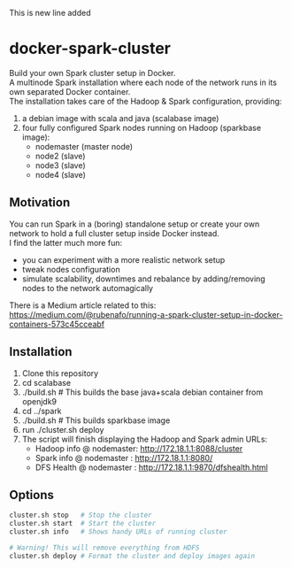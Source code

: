 This is new line added

# docker-spark-cluster
Build your own Spark cluster setup in Docker.      
A multinode Spark installation where each node of the network runs in its own separated Docker container.   
The installation takes care of the Hadoop & Spark configuration, providing:
1) a debian image with scala and java (scalabase image)
2) four fully configured Spark nodes running on Hadoop (sparkbase image):
    * nodemaster (master node)
    * node2      (slave)
    * node3      (slave)
    * node4      (slave)

## Motivation
You can run Spark in a (boring) standalone setup or create your own network to hold a full cluster setup inside Docker instead.   
I find the latter much more fun:
* you can experiment with a more realistic network setup
* tweak nodes configuration
* simulate scalability, downtimes and rebalance by adding/removing nodes to the network automagically   

There is a Medium article related to this: https://medium.com/@rubenafo/running-a-spark-cluster-setup-in-docker-containers-573c45cceabf

## Installation
1) Clone this repository
2) cd scalabase
3) ./build.sh    # This builds the base java+scala debian container from openjdk9
4) cd ../spark
5) ./build.sh    # This builds sparkbase image
6) run ./cluster.sh deploy
7) The script will finish displaying the Hadoop and Spark admin URLs:
    * Hadoop info @ nodemaster: http://172.18.1.1:8088/cluster
    * Spark info @ nodemaster : http://172.18.1.1:8080/
    * DFS Health @ nodemaster : http://172.18.1.1:9870/dfshealth.html

## Options
```bash
cluster.sh stop   # Stop the cluster
cluster.sh start  # Start the cluster
cluster.sh info   # Shows handy URLs of running cluster

# Warning! This will remove everything from HDFS
cluster.sh deploy # Format the cluster and deploy images again
```
